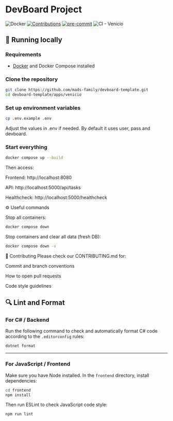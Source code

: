 # DevBoard Project

![Docker](https://img.shields.io/badge/docker-ready-blue)
[![Contributions](https://img.shields.io/badge/contributions-welcome-brightgreen.svg)](CONTRIBUTING.md)
[![pre-commit](https://img.shields.io/badge/pre--commit-enabled-brightgreen?logo=pre-commit)](https://pre-commit.com/)
![CI - Venicio](https://github.com/<USUARIO>/<REPOSITORIO>/actions/workflows/ci-venicio.yml/badge.svg)

## 🚀 Running locally

### Requirements

- [Docker](https://www.docker.com/) and Docker Compose installed

### Clone the repository

```bash
git clone https://github.com/mads-family/devboard-template.git
cd devboard-template/apps/venicio
```

### Set up environment variables

```bash
cp .env.example .env
```

Adjust the values in .env if needed.
By default it uses user, pass and devboard.

### Start everything

```bash
docker compose up --build
```

Then access:

Frontend: http://localhost:8080

API: http://localhost:5000/api/tasks

Healthcheck: http://localhost:5000/healthcheck

⚙️ Useful commands

Stop all containers:

```bash
docker compose down
```

Stop containers and clear all data (fresh DB):

```bash
docker compose down -v
```

🤝 Contributing
Please check our CONTRIBUTING.md for:

Commit and branch conventions

How to open pull requests

Code style guidelines

## 🔍 Lint and Format

### For C# / Backend

Run the following command to check and automatically format C# code according to the `.editorconfig` rules:

```bash
dotnet format
```

---

### For JavaScript / Frontend

Make sure you have Node installed.
In the `frontend` directory, install dependencies:

```bash
cd frontend
npm install
```

Then run ESLint to check JavaScript code style:

```bash
npm run lint
```
